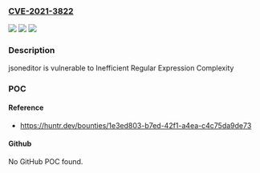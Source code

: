### [CVE-2021-3822](https://cve.mitre.org/cgi-bin/cvename.cgi?name=CVE-2021-3822)
![](https://img.shields.io/static/v1?label=Product&message=josdejong%2Fjsoneditor&color=blue)
![](https://img.shields.io/static/v1?label=Version&message=%3C%209.5.6%20&color=brighgreen)
![](https://img.shields.io/static/v1?label=Vulnerability&message=CWE-1333%20Inefficient%20Regular%20Expression%20Complexity&color=brighgreen)

### Description

jsoneditor is vulnerable to Inefficient Regular Expression Complexity

### POC

#### Reference
- https://huntr.dev/bounties/1e3ed803-b7ed-42f1-a4ea-c4c75da9de73

#### Github
No GitHub POC found.

